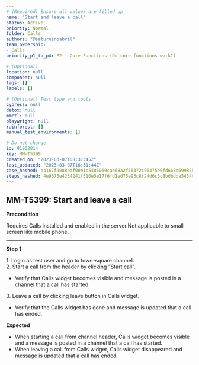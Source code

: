 ```yaml
---
# (Required) Ensure all values are filled up
name: "Start and leave a call"
status: Active
priority: Normal
folder: Calls
authors: "@saturninoabril"
team_ownership: 
- Calls
priority_p1_to_p4: P2 - Core Functions (Do core functions work?)

# (Optional)
location: null
component: null
tags: []
labels: []

# (Optional) Test type and tools
cypress: null
detox: null
mmctl: null
playwright: null
rainforest: []
manual_test_environments: []

# Do not change
id: 81902814
key: MM-T5399
created_on: "2023-03-07T08:31:45Z"
last_updated: "2023-03-07T16:31:44Z"
case_hashed: e4167f9088adf00e1c5485060cae68a2f36372c96475e0fd668d69985bed65135115f942fc9469b0cf4b579329314f10
steps_hashed: 4e9576e4234241f510e5e17f6fd1ed75e93c8f24d6c3c8bdbdda5434c0ad0c660fc09ef41860128471c7ba1886baa32f
---
```


<!-- (Auto-generated) Based on frontmatter's "key" and "name" -->

## MM-T5399: Start and leave a call

**Precondition**

Requires Calls installed and enabled in the server.Not applicable to small screen like mobile phone.

---

**Step 1**

1\. Login as test user and go to town-square channel.\
2\. Start a call from the header by clicking "Start call".

- Verify that Calls widget becomes visible and message is posted in a channel that a call has started.

3\. Leave a call by clicking leave button in Calls widget.

- Verify that the Calls widget has gone and message is updated that a call has ended.

**Expected**

- When starting a call from channel header, Calls widget becomes visible and a message is posted in a channel that a call has started.
- When leaving a call from Calls widget, Calls widget disappeared and message is updated that a call has ended.
